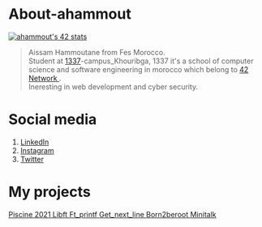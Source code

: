 # About-ahammout

[![ahammout's 42 stats](https://badge.mediaplus.ma/binary/ahammout)](https://github.com/oakoudad/badge42)

>   Aissam Hammoutane from Fes Morocco. \
>   Student at <a href = "https://1337.ma/en/">1337</a>-campus_Khouribga, 1337 it's a school of computer science and software engineering in morocco which belong to <a href = "https://42.fr/en/homepage/"> 42 Network </a>.\
>   Ineresting in web development and cyber security. 


# Social media

<ol>
  <li> <a href ="https://www.linkedin.com/in/aissam-hammoutane-9968341b8/">LinkedIn</a></li>
  <li> <a href ="https://www.instagram.com/aissam_hammoutane/?hl=en">Instagram</a></li>
  <li> <a href ="https://twitter.com/Archer_4l554lYl">Twitter</a></li>
</ol>

# My projects

<a href= "https://github.com/ahammout/1337_Pool.git">Piscine 2021 </a>
<a href= "https://github.com/ahammout/Libft.git">Libft </a>
<a href= "https://github.com/ahammout/ft_printf-.git">Ft_printf </a>
<a href= "https://github.com/ahammout/get_next_line.git">Get_next_line </a>
<a href= "https://github.com/ahammout/Born2beroot.git">Born2beroot </a>
<a href= "https://github.com/ahammout/Minitalk.git">Minitalk </a>









